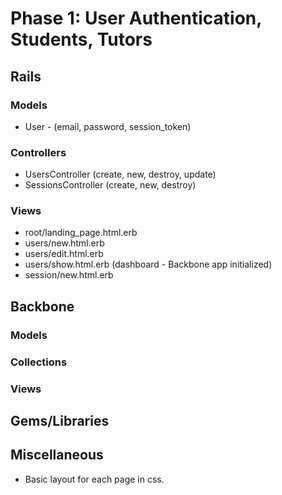 # Phase 1: User Authentication, Students, Tutors

## Rails
### Models
* User - (email, password, session_token)
  


### Controllers
* UsersController (create, new, destroy, update)
* SessionsController (create, new, destroy)


### Views
* root/landing_page.html.erb
* users/new.html.erb
* users/edit.html.erb
* users/show.html.erb (dashboard - Backbone app initialized)
* session/new.html.erb

## Backbone
### Models


### Collections



### Views


## Gems/Libraries

## Miscellaneous
* Basic layout for each page in css. 
